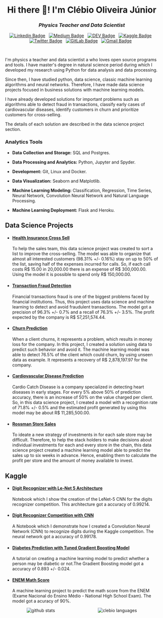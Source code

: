 <h1 align="center">Hi there 👋! I'm Clébio Oliveira Júnior</h1>

<h3 align="center"><i>Physics Teacher and Data Scientist</i></h3>

<div align="center">

[![Linkedin Badge](https://img.shields.io/badge/LinkedIn-0077B5?style=flat&logo=linkedin&logoColor=white)](https://www.linkedin.com/in/clebiojunior/)&nbsp;&nbsp;
[![Medium Badge](https://img.shields.io/badge/Medium-12100E?style=flat&logo=medium&logoColor=white)](https://www.medium.com/@juniorcl)&nbsp;&nbsp;
[![DEV Badge](https://img.shields.io/badge/DEV-0A0A0A?style=flat&logo=dev.to&logoColor=white)](https://www.dev.to/juniorcl/)&nbsp;&nbsp;
[![Kaggle Badge](https://img.shields.io/badge/-Kaggle-23BFFF?style=flat&logo=Kaggle&logoColor=white)](https://www.kaggle.com/juniorcl)&nbsp;&nbsp;
[![Twitter Badge](https://img.shields.io/badge/Twitter-1DA1F2?style=flat&logo=twitter&logoColor=white)](https://www.twitter.com/clebioojunior)&nbsp;&nbsp;
[![GitLab Badge](https://img.shields.io/badge/GitLab-330F63?style=flat&logo=gitlab&logoColor=white)](https://www.gitlab.com/juniorcl/)&nbsp;&nbsp;
[![Gmail Badge](https://img.shields.io/badge/Gmail-D14836?style=flat&logo=gmail&logoColor=white&link=mailto:clebiomojunior@gmail.com)](mailto:clebiomojunior@gmail.com)&nbsp;&nbsp;

</div>

<br>

I'm physics a teacher and data scientist a who loves open source programs and tools. I have master's degree in natural science period during which I developed my research using Python for data analysis and data processing.

Since then, I have studied python, data science, classic machine learning algorithms and neural networks. Therefore, I have made data science projects focused in business solutions with machine learning models.

I have already developed solutions for important problems such as algorithms able to detect fraud in transactions, classify early cases of cardiovascular diseases, identify customers in churn and prioritize customers for cross-selling.

The details of each solution are described in the data science project section.

### Analytics Tools

* **Data Collection and Storage:** SQL and Postgres.

* **Data Processing and Analytics:** Python, Jupyter and Spyder.

* **Development:** Git, Linux and Docker.

* **Data Visualization:** Seaborn and Matplotlib.

* **Machine Learning Modeling:** Classification, Regression, Time Series, Neural Network, Convolution Neural Network and Natural Language Processing.

* **Machine Learning Deployment:** Flask and Heroku.

## Data Science Projects

* #### [Health Insurance Cross Sell](https://github.com/juniorcl/health-insurance-cross-sell)

    To help the sales team, this data science project was created to sort a list to improve the cross-selling. The model was able to organize that almost all interested customers (98.31% +/- 0.16%) stay on up to 50% of the list, saving half of the expenses incurred for calls. So, if each call costs R\$ 15.00 in 20,000.00 there is an expense of R\$ 300,000.00. Using the model it is possible to spend only R\$ 150,000.00.

    
* #### [Transaction Fraud Detection](https://github.com/juniorcl/transaction-fraud-detection)

    Financial transactions fraud is one of the biggest problems faced by financial institutions. Thus, this project uses data science and machine learning to detect and avoid fraudulent transactions. The model got a precision of 96.3% +/- 0.7% and a recall of 76.3% +/- 3.5%. The profit expected by the company is R\$ 57,251,574.44.

* #### [Churn Prediction](https://github.com/juniorcl/churn-prediction)

    When a client churns, it represents a problem, which results in money loss for the company. In this project, I created a solution using data to predict such behavior and avoid it. The machine learning model was able to detect 76.5% of the client which could churn, by using unseen data as example. It represents a recovery of R\$ 2,878,197.97 for the company.

* #### [Cardiovascular Disease Prediction](https://github.com/juniorcl/cardiovascular-disease-prediction)

    Cardio Catch Disease is a company specialized in detecting heart diseases in early stages. For every 5% above 50% of prediction accuracy, there is an increase of 50% on the value charged per client. So, in this data science project, I created a model with a recognition rate of 71.8% +/- 0.5% and the estimated profit generated by using this model may be about R\$ 11,285,500.00.

* #### [Rossman Store Sales](https://github.com/juniorcl/rossman-store-sales)

    To ideate a new strategy of investments in for each sale store may be difficult. Therefore, to help the stack holders to make decisions about individual investments for each and every store in the chain, this data science project created a machine learning model able to predict the sales up to six weeks in advance. Hence, enabling them to calculate the profit per store and the amount of money available to invest.

## Kaggle

*  #### [Digit Recognizer with Le-Net 5 Architecture](https://www.kaggle.com/juniorcl/lenet-5-cnn-architecture-digit-recognizer)

    Notebook which I show the creation of the LeNet-5 CNN for the digits recognizer competition. This architecture got a accuracy of 0.99214.   

*  #### [Digit Recognizer Competition with CNN](https://www.kaggle.com/juniorcl/cnn-digit-recognizer-0-99178-score)

    A Notebook which I demonstrate how I created a Convolution Neural Network (CNN) to recognize digits during the Kaggle competition. The neural network got a accuracy of 0.99178.

*  #### [Diabetes Prediction with Tuned Gradient Boosting Model](https://www.kaggle.com/juniorcl/diabetesclassification-tunedgradientboosting-90)

    A tutorial on creating a machine learning model to predict whether a person may be diabetic or not.The Gradient Boosting model got a accuracy of 0.893 +/- 0.024. 

* #### [ENEM Math Score](https://www.kaggle.com/juniorcl/mathenemscores-linearregression-accuracy-90)

    A machine learning project to predict the math score from the ENEM (Exame Nacional do Ensino Médio - National High School Exam). The model got a acuracy of 90%.

<div style="display: flex;justify-content: space-around;" align="center">
	<img src="https://github-readme-stats.vercel.app/api?username=juniorcl&hide=contribs,prs&show_icons=true&hide_border=true&title_color=000" alt="github stats">
	<img src="https://github-readme-stats.vercel.app/api/top-langs/?username=juniorcl&layout=compact&hide_border=true&title_color=000" alt="clebio languages">
</div>

<!--
**juniorcl/juniorcl** is a ✨ _special_ ✨ repository because its `README.md` (this file) appears on your GitHub profile.

Here are some ideas to get you started:

- 🔭 I’m currently working on ...
- 🌱 I’m currently learning ...
- 👯 I’m looking to collaborate on ...
- 🤔 I’m looking for help with ...
- 💬 Ask me about ...
- 📫 How to reach me: ...
- 😄 Pronouns: ...
- ⚡ Fun fact: ...
-->
